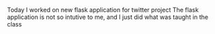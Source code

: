 Today I worked on new flask application for twitter project
The flask application is not so intutive to me, and I just did what was taught in the class
